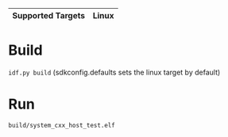 | Supported Targets | Linux |
| ----------------- | ----- |

# Build
`idf.py build` (sdkconfig.defaults sets the linux target by default)

# Run
`build/system_cxx_host_test.elf`
